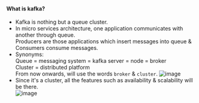 #### What is kafka?
- Kafka is nothing but a queue cluster.</br>
- In micro services architecture, one application communicates with another through queue.</br>
  Producers are those applications which insert messages into queue & Consumers consume messages.</br>
- Synonyms:</br>
  Queue = messaging system = kafka server = node = broker</br>
  Cluster = distributed platform</br>
  From now onwards, will use the words `broker` & `cluster`.
  ![image](https://github.com/user-attachments/assets/1f10d87f-6223-425c-a4d3-428dddfd0916)
- Since it's a cluster, all the features such as availability & scalability will be there.</br>
  ![image](https://github.com/user-attachments/assets/6379968b-bb87-4f4c-926a-172ab76a5079)
